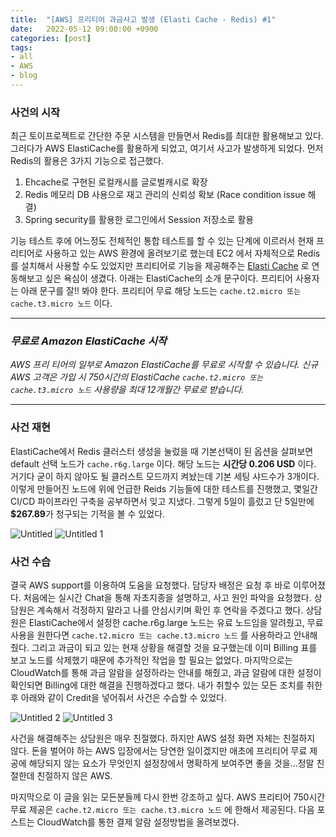 ```yaml
---
title:  "[AWS] 프리티어 과금사고 발생 (Elasti Cache - Redis) #1"
date:   2022-05-12 09:00:00 +0900
categories: [post]
tags:
- all
- AWS
- blog
---
```


### 사건의 시작

최근 토이프로젝트로 간단한 주문 시스템을 만들면서 Redis를 최대한 활용해보고 있다. 그러다가 AWS ElastiCache를 활용하게 되었고, 여기서 사고가 발생하게 되었다. 먼저 Redis의 활용은 3가지 기능으로 접근했다.

1. Ehcache로 구현된 로컬캐시를 글로벌캐시로 확장
2. Redis 메모리 DB 사용으로 재고 관리의 신뢰성 확보 (Race condition issue 해결)
3. Spring security를 활용한 로그인에서 Session 저장소로 활용

기능 테스트 후에 어느정도 전체적인 통합 테스트를 할 수 있는 단계에 이르러서 현재 프리티어로 사용하고 있는 AWS 환경에 올려보기로 했는데 EC2 에서 자체적으로 Redis 를 설치해서 사용할 수도 있었지만 프리티어로 기능을 제공해주는 [Elasti Cache](https://aws.amazon.com/elasticache/) 로 연동해보고 싶은 욕심이 생겼다. 아래는 ElastiCache의 소개 문구이다. 프리티어 사용자는 아래 문구를 잘!! 봐야 한다. 프리티어 무료 해당 노드는 `cache.t2.micro 또는 cache.t3.micro 노드` 이다.  

***
### *무료로 Amazon ElastiCache 시작*
*AWS 프리 티어의 일부로 Amazon ElastiCache를 무료로 시작할 수 있습니다. 신규 AWS 고객은 가입 시 750시간의 ElastiCache `cache.t2.micro 또는 cache.t3.micro 노드` 사용량을 최대 12개월간 무료로 받습니다.*  
* * *

### 사건 재현

ElastiCache에서 Redis 클러스터 생성을 눌렀을 때 기본선택이 된 옵션을 살펴보면 default 선택 노드가 `cache.r6g.large` 이다. 해당 노드는 **시간당 0.206 USD** 이다. 거기다 굳이 하지 않아도 될 클러스트 모드까지 켜놨는데 기본 세팅 샤드수가 3개이다. 이렇게 만들어진 노드에 위에 언급한 Reids 기능들에 대한 테스트를 진행했고, 몇일간 CI/CD 파이프라인 구축을 공부하면서 잊고 지냈다. 그렇게 5일이 흘렀고 단 5일만에 **$267.89**가 청구되는 기적을 볼 수 있었다. 

![Untitled](https://user-images.githubusercontent.com/6336815/168192870-25994812-58dd-44a3-b636-8de6ca9c6f0c.png)
![Untitled 1](https://user-images.githubusercontent.com/6336815/168192877-356c7fac-5848-4870-905b-ec8e03122b87.png)


### 사건 수습

결국 AWS support를 이용하여 도움을 요청했다. 담당자 배정은 요청 후 바로 이루어졌다. 처음에는 실시간 Chat을 통해 자초지종을 설명하고, 사고 원인 파악을 요청했다. 상담원은 계속해서 걱정하지 말라고 나를 안심시키며 확인 후 연락을 주겠다고 했다. 상담원은 ElastiCache에서 설정한 cache.r6g.large 노드는 유료 노드임을 알려줬고, 무료 사용을 원한다면 `cache.t2.micro 또는 cache.t3.micro 노드` 를 사용하라고 안내해줬다. 그리고 과금이 되고 있는 현재 상황을 해결할 것을 요구했는데 이미 Billing 표를 보고 노드를 삭제했기 때문에 추가적인 작업을 할 필요는 없었다. 마지막으로는 CloudWatch를 통해 과금 알람을 설정하라는 안내를 해줬고, 과금 알람에 대한 설정이 확인되면 Billing에 대한 해결을 진행하겠다고 했다. 내가 취할수 있는 모든 조치를 취한 후 아래와 같이 Credit을 넣어줘서 사건은 수습할 수 있었다. 

![Untitled 2](https://user-images.githubusercontent.com/6336815/168192878-818d8294-7810-494a-8ce8-085dde78f729.png)
![Untitled 3](https://user-images.githubusercontent.com/6336815/168192879-ad29503a-5078-4259-a46a-28dd4cdacc87.png)

사건을 해결해주는 상담원은 매우 친절했다. 하지만 AWS 설정 화면 자체는 친절하지 않다. 돈을 벌어야 하는 AWS 입장에서는 당연한 일이겠지만 애초에 프리티어 무료 제공에 해당되지 않는 요소가 무엇인지 설정창에서 명확하게 보여주면 좋을 것을...정말 친절한데 친절하지 않은 AWS.

마지막으로 이 글을 읽는 모든분들께 다시 한번 강조하고 싶다. AWS 프리티어 750시간 무료 제공은 `cache.t2.micro 또는 cache.t3.micro 노드` 에 한해서 제공된다. 다음 포스트는 CloudWatch를 통한 결제 알람 설정방법을 올려보겠다.